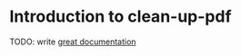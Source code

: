 # Introduction to clean-up-pdf

TODO: write [great documentation](http://jacobian.org/writing/what-to-write/)
